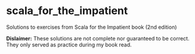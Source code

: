 # scala_for_the_impatient
Solutions to exercises from Scala for the Impatient book (2nd edition)

**Dislaimer:** These solutions are not complete nor guaranteed to be correct. They only served as practice during my book read.
